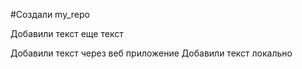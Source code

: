 #Создали my_repo

Добавили текст
еще текст

Добавили текст через веб приложение
Добавили текст локально
